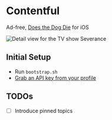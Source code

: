 # Contentful
Ad-free, [Does the Dog Die](https://www.doesthedogdie.com) for iOS

![Detail view for the TV show Severance](https://github.com/user-attachments/assets/dd2cd213-870b-4aef-89f3-62bc12c5b2a2)

## Initial Setup
* Run `bootstrap.sh`
* [Grab an API key from your profile](https://www.doesthedogdie.com/api)

## TODOs
- [ ] Introduce pinned topics
